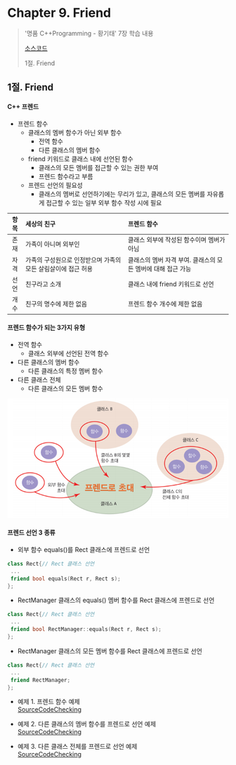 # Chapter 9. Friend

> '명품 C++Programming - 황기태' 7장 학습 내용
>
> [소스코드](https://github.com/BangYunseo/Basic_CPP/tree/main/ch09_Friend)
>
> 1절. Friend

## 1절. Friend

#### C++ 프렌드

- 프렌드 함수
  - 클래스의 멤버 함수가 아닌 외부 함수
    - 전역 함수
    - 다른 클래스의 멤버 함수
  - friend 키워드로 클래스 내에 선언된 함수
    - 클래스의 모든 멤버를 접근할 수 있는 권한 부여
    - 프렌드 함수라고 부름
  - 프렌드 선언의 필요성
    - 클래스의 멤버로 선언하기에는 무리가 있고, 클래스의 모든 멤버를 자유롭게 접근할 수 있는 일부 외부 함수 작성 시에 필요

| 항목 | 세상의 친구                                                   | 프렌드 함수                                                  |
| :--: | :------------------------------------------------------------ | :----------------------------------------------------------- |
| 존재 | 가족이 아니며 외부인                                          | 클래스 외부에 작성된 함수이며 멤버가 아님                    |
| 자격 | 가족의 구성원으로 인정받으며 가족의 모든 살림살이에 접근 허용 | 클래스의 멤버 자격 부여. 클래스의 모든 멤버에 대해 접근 가능 |
| 선언 | 친구라고 소개                                                 | 클래스 내에 friend 키워드로 선언                             |
| 개수 | 친구의 명수에 제한 없음                                       | 프렌드 함수 개수에 제한 없음                                 |

#### 프렌드 함수가 되는 3가지 유형

- 전역 함수
  - 클래스 외부에 선언된 전역 함수
- 다른 클래스의 멤버 함수
  - 다른 클래스의 특정 멤버 함수
- 다른 클래스 전체
  - 다른 클래스의 모든 멤버 함수

![becomefriend](https://github.com/BangYunseo/TIL/blob/main/Language/Cpp/Image/ch09/becomefriend.PNG)

#### 프렌드 선언 3 종류

- 외부 함수 equals()를 Rect 클래스에 프렌드로 선언

```CPP
class Rect{// Rect 클래스 선언
 ...
 friend bool equals(Rect r, Rect s);
};
```

- RectManager 클래스의 equals() 멤버 함수를 Rect 클래스에 프렌드로 선언

```CPP
class Rect{// Rect 클래스 선언
 ...
 friend bool RectManager::equals(Rect r, Rect s);
};
```

- RectManager 클래스의 모든 멤버 함수를 Rect 클래스에 프렌드로 선언

```CPP
class Rect{// Rect 클래스 선언
 ...
 friend RectManager;
};
```

- 예제 1. 프렌드 함수 예제  
  [SourceCodeChecking](https://github.com/BangYunseo/Basic_CPP/blob/main/ch09_Friend/MakingFriend.cpp)

- 예제 2. 다른 클래스의 멤버 함수를 프렌드로 선언 예제  
  [SourceCodeChecking](https://github.com/BangYunseo/Basic_CPP/blob/main/ch09_Friend/ClassMemberFriend.cpp)

- 예제 3. 다른 클래스 전체를 프렌드로 선언 예제  
  [SourceCodeChecking](https://github.com/BangYunseo/Basic_CPP/blob/main/ch09_Friend/ClassFriend.cpp)
